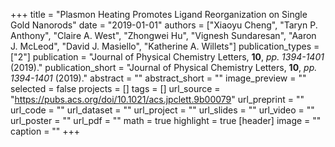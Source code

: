 +++
title = "Plasmon Heating Promotes Ligand Reorganization on Single Gold Nanorods"
date = "2019-01-01"
authors = ["Xiaoyu Cheng", "Taryn P. Anthony", "Claire A. West", "Zhongwei Hu", "Vignesh Sundaresan", "Aaron J. McLeod", "David J. Masiello", "Katherine A. Willets"]
publication_types = ["2"]
publication = "Journal of Physical Chemistry Letters, **10**, _pp. 1394-1401_ (2019)."
publication_short = "Journal of Physical Chemistry Letters, **10**, _pp. 1394-1401_ (2019)."
abstract = ""
abstract_short = ""
image_preview = ""
selected = false
projects = []
tags = []
url_source = "https://pubs.acs.org/doi/10.1021/acs.jpclett.9b00079"
url_preprint = ""
url_code = ""
url_dataset = ""
url_project = ""
url_slides = ""
url_video = ""
url_poster = ""
url_pdf = ""
math = true
highlight = true
[header]
image = ""
caption = ""
+++

